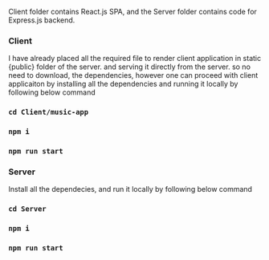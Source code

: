 Client folder contains React.js SPA, and the Server folder contains code for Express.js backend. 


### Client 

I have already placed all the required file to render client application in static {public} folder of the server. and serving 
it directly from the server. so no need to download, the dependencies, however one can proceed with client applicaiton by installing 
all the dependencies and running it locally by following below command 

### `cd Client/music-app`
### `npm i`
### `npm run start`


### Server 

Install all the dependecies, and run it locally by following below command

### `cd Server`
### `npm i`
### `npm run start`